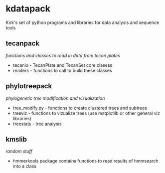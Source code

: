 # kdatapack

Kirk's set of python programs and libraries for data analysis and sequence tools

## tecanpack

_functions and classes to read in data from tecan plates_

* tecanio - TecanPlate and TecanSet core clasess
* readers - functions to call to build these classes

## phylotreepack

_phylogenetic tree modification and visualization_

- tree_modify.py - functions to create clustered trees and subtrees
- treeviz - functions to vizualize trees (use matplotlib or other general viz libraries)
- treestats - tree analysis

## kmslib

_random stuff_

- hmmerkools package contains functions to read results of hmmsearch into a class
